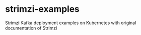 # strimzi-examples
Strimzi Kafka deployment examples on Kubernetes with original documentation of Strimzi
